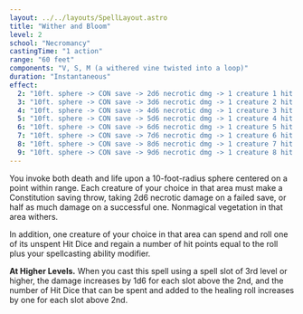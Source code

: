 ```yaml
---
layout: ../../layouts/SpellLayout.astro
title: "Wither and Bloom"
level: 2
school: "Necromancy"
castingTime: "1 action"
range: "60 feet"
components: "V, S, M (a withered vine twisted into a loop)"
duration: "Instantaneous"
effect:
  2: "10ft. sphere -> CON save -> 2d6 necrotic dmg -> 1 creature 1 hit dice + spell mod healing"
  3: "10ft. sphere -> CON save -> 3d6 necrotic dmg -> 1 creature 2 hit dice + spell mod healing"
  4: "10ft. sphere -> CON save -> 4d6 necrotic dmg -> 1 creature 3 hit dice + spell mod healing"
  5: "10ft. sphere -> CON save -> 5d6 necrotic dmg -> 1 creature 4 hit dice + spell mod healing"
  6: "10ft. sphere -> CON save -> 6d6 necrotic dmg -> 1 creature 5 hit dice + spell mod healing"
  7: "10ft. sphere -> CON save -> 7d6 necrotic dmg -> 1 creature 6 hit dice + spell mod healing"
  8: "10ft. sphere -> CON save -> 8d6 necrotic dmg -> 1 creature 7 hit dice + spell mod healing"
  9: "10ft. sphere -> CON save -> 9d6 necrotic dmg -> 1 creature 8 hit dice + spell mod healing"
---
```


You invoke both death and life upon a 10-foot-radius sphere centered on a point within range. Each creature of your choice in that area must make a Constitution saving throw, taking 2d6 necrotic damage on a failed save, or half as much damage on a successful one. Nonmagical vegetation in that area withers.

In addition, one creature of your choice in that area can spend and roll one of its unspent Hit Dice and regain a number of hit points equal to the roll plus your spellcasting ability modifier.

**At Higher Levels.** When you cast this spell using a spell slot of 3rd level or higher, the damage increases by 1d6 for each slot above the 2nd, and the number of Hit Dice that can be spent and added to the healing roll increases by one for each slot above 2nd.
